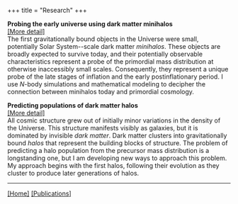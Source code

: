 +++
title = "Research"
+++

**Probing the early universe using dark matter minihalos**  
[[More detail]](early/)  
The first gravitationally bound objects in the Universe were small, potentially Solar System--scale dark matter *minihalos*. These objects are broadly expected to survive today, and their potentially observable characteristics represent a probe of the primordial mass distribution at otherwise inaccessibly small scales. Consequently, they represent a unique probe of the late stages of inflation and the early postinflationary period. I use *N*-body simulations and mathematical modeling to decipher the connection between minihalos today and primordial cosmology.

**Predicting populations of dark matter halos**  
[[More detail]](halos/)  
All cosmic structure grew out of initially minor variations in the density of the Universe. This structure manifests visibly as galaxies, but it is dominated by invisible *dark matter*. Dark matter clusters into gravitationally bound *halos* that represent the building blocks of structure. The problem of predicting a halo population from the precursor mass distribution is a longstanding one, but I am developing new ways to approach this problem. My approach begins with the first halos, following their evolution as they cluster to produce later generations of halos.

---

[[Home]](../) [[Publications]](../publications/)